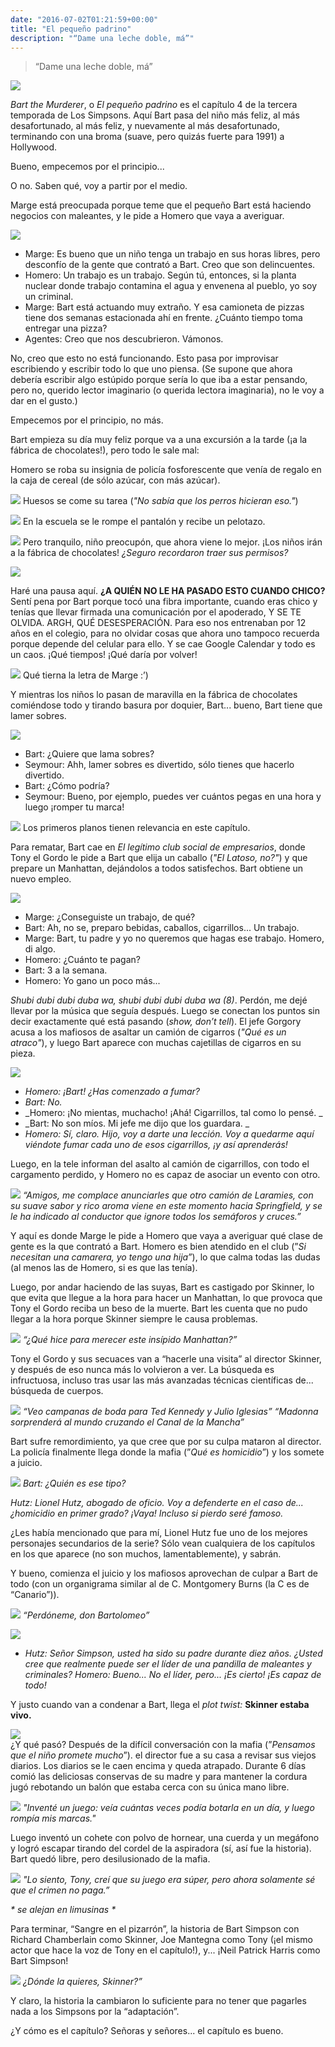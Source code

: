 ```yaml
---
date: "2016-07-02T01:21:59+00:00"
title: "El pequeño padrino"
description: "“Dame una leche doble, má”"
---
```

> “Dame una leche doble, má”

![](/posts/img/el-pequeño-padrino/9de8c4b7f1f05844c587fee8598e34fa899bb8b7d89fe7d5f499b0efbd03b2ad.png)

_Bart the Murderer_, o _El pequeño padrino_ es el capítulo 4 de la tercera temporada de Los Simpsons. Aquí Bart pasa del niño más feliz, al más desafortunado, al más feliz, y nuevamente al más desafortunado, terminando con una broma (suave, pero quizás fuerte para 1991) a Hollywood.

Bueno, empecemos por el principio...

O no. Saben qué, voy a partir por el medio.

Marge está preocupada porque teme que el pequeño Bart está haciendo negocios con maleantes, y le pide a Homero que vaya a averiguar.

![](/posts/img/el-pequeño-padrino/71d51e123ca35ba173894bd81f75195a362a824510e8e9f1c4c1a21b489b0bcb.png) 
- Marge: Es bueno que un niño tenga un trabajo en sus horas libres, pero desconfío de la gente que contrató a Bart. Creo que son delincuentes.
- Homero: Un trabajo es un trabajo. Según tú, entonces, si la planta nuclear donde trabajo contamina el agua y envenena al pueblo, yo soy un criminal.
- Marge: Bart está actuando muy extraño. Y esa camioneta de pizzas tiene dos semanas estacionada ahí en frente. ¿Cuánto tiempo toma entregar una pizza?
- Agentes: Creo que nos descubrieron. Vámonos.

No, creo que esto no está funcionando. Esto pasa por improvisar escribiendo y escribir todo lo que uno piensa. (Se supone que ahora debería escribir algo estúpido porque sería lo que iba a estar pensando, pero no, querido lector imaginario (o querida lectora imaginaria), no le voy a dar en el gusto.)

Empecemos por el principio, no más.

Bart empieza su día muy feliz porque va a una excursión a la tarde (¡a la fábrica de chocolates!), pero todo le sale mal: 

Homero se roba su insignia de policía fosforescente que venía de regalo en la caja de cereal (de sólo azúcar, con más azúcar).

![](/posts/img/el-pequeño-padrino/3718a0b421b2bf019d1445cbd370fb8e6f1b0dc65863f49dec17ea9e224bfcde.png) 
Huesos se come su tarea (_"No sabía que los perros hicieran eso."_)

![](/posts/img/el-pequeño-padrino/f8fa882e5f92497c9bbdb9871420afa9f8f5d4353da443cbdd173a94f6b9a75d.png) 
En la escuela se le rompe el pantalón y recibe un pelotazo.

![](/posts/img/el-pequeño-padrino/edfaf9a82cad3a0c711b035c40317e7337ea3ea233db809452f2449651896e26.png) 
Pero tranquilo, niño preocupón, que ahora viene lo mejor. ¡Los niños irán a la fábrica de chocolates! _¿Seguro recordaron traer sus permisos?_

![](/posts/img/el-pequeño-padrino/45665dfaa49b31cc69cf3f70c5b78a01e6fe4ab11f63dd00e03baf01c5bf02f1.png) 

Haré una pausa aquí. **¿A QUIÉN NO LE HA PASADO ESTO CUANDO CHICO?** Sentí pena por Bart porque tocó una fibra importante, cuando eras chico y tenías que llevar firmada una comunicación por el apoderado, Y SE TE OLVIDA. ARGH, QUÉ DESESPERACIÓN. Para eso nos entrenaban por 12 años en el colegio, para no olvidar cosas que ahora uno tampoco recuerda porque depende del celular para ello. Y se cae Google Calendar y todo es un caos. ¡Qué tiempos! ¡Qué daría por volver!

![](/posts/img/el-pequeño-padrino/274011103e95c48360b37e3431d32dd2724e5f7aab46691da5628b0b40a5fd48.png) 
Qué tierna la letra de Marge :’)

Y mientras los niños lo pasan de maravilla en la fábrica de chocolates comiéndose todo y tirando basura por doquier, Bart... bueno, Bart tiene que lamer sobres.

![](/posts/img/el-pequeño-padrino/e0a8e3584a894f810c98bf6131c19a23293266d8bf3a45225a5c31c61df6a249.png) 
- Bart: ¿Quiere que lama sobres?
- Seymour: Ahh, lamer sobres es divertido, sólo tienes que hacerlo divertido.
- Bart: ¿Cómo podría?
- Seymour: Bueno, por ejemplo, puedes ver cuántos pegas en una hora y luego ¡romper tu marca!

![](/posts/img/el-pequeño-padrino/bc46663af520065bc2af12330448310660414921636e36ed9e1a4bfe935f0852.png) 
Los primeros planos tienen relevancia en este capítulo.

Para rematar, Bart cae en _El legítimo club social de empresarios_, donde Tony el Gordo le pide a Bart que elija un caballo (_"El Latoso, no?"_) y que prepare un Manhattan, dejándolos a todos satisfechos. Bart obtiene un nuevo empleo.

![](/posts/img/el-pequeño-padrino/19e1abd95348755b098795b69d0435c459a87b209afd796c152923bdfbe0716e.png) 
- Marge: ¿Conseguiste un trabajo, de qué?
- Bart: Ah, no se, preparo bebidas, caballos, cigarrillos... Un trabajo.
- Marge: Bart, tu padre y yo no queremos que hagas ese trabajo. Homero, di algo.
- Homero: ¿Cuánto te pagan?
- Bart: 3 a la semana.
- Homero: Yo gano un poco más...

_Shubi dubi dubi duba wa, shubi dubi dubi duba wa (8)_. Perdón, me dejé llevar por la música que seguía después. Luego se conectan los puntos sin decir exactamente qué está pasando (_show, don’t tell_). El jefe Gorgory acusa a los mafiosos de asaltar un camión de cigarros (_"Qué es un atraco"_), y luego Bart aparece con muchas cajetillas de cigarros en su pieza.

![](/posts/img/el-pequeño-padrino/e0223b612cdae25db65e76c079e9642ef2ce9da321648d885e7736d0aee973a3.png) 
- _Homero: ¡Bart! ¿Has comenzado a fumar?_
- _Bart: No._
- _Homero: ¡No mientas, muchacho! ¡Ahá! Cigarrillos, tal como lo pensé. _
- _Bart: No son míos. Mi jefe me dijo que los guardara. _
- _Homero: Sí, claro. Hijo, voy a darte una lección. Voy a quedarme aquí viéndote fumar cada uno de esos cigarrillos, ¡y así aprenderás!_

Luego, en la tele informan del asalto al camión de cigarrillos, con todo el cargamento perdido, y Homero no es capaz de asociar un evento con otro. 

![](/posts/img/el-pequeño-padrino/6b75ac7df51bb8d668e326edad1308bba75962ef114fd6708d24f7df936de164.png) 
_“Amigos, me complace anunciarles que otro camión de Laramies, con su suave sabor y rico aroma viene en este momento hacia Springfield, y se le ha indicado al conductor que ignore todos los semáforos y cruces.”_

Y aquí es donde Marge le pide a Homero que vaya a averiguar qué clase de gente es la que contrató a Bart. Homero es bien atendido en el club (”_Si necesitan una camarera, yo tengo una hija”_), lo que calma todas las dudas (al menos las de Homero, si es que las tenía).

Luego, por andar haciendo de las suyas, Bart es castigado por Skinner, lo que evita que llegue a la hora para hacer un Manhattan, lo que provoca que Tony el Gordo reciba un beso de la muerte. Bart les cuenta que no pudo llegar a la hora porque Skinner siempre le causa problemas.

![](/posts/img/el-pequeño-padrino/214ded1c03600c94cbebdce3df947a6f0b8f60cacb9dbfd7f309bfaf8e653b14.png) 
_“¿Qué hice para merecer este insípido Manhattan?”_

Tony el Gordo y sus secuaces van a “hacerle una visita” al director Skinner, y después de eso nunca más lo volvieron a ver. La búsqueda es infructuosa, incluso tras usar las más avanzadas técnicas científicas de... búsqueda de cuerpos.

![](/posts/img/el-pequeño-padrino/f18ef71170bc8ebf129923e26f572b2fc65351e073a327c266fb49e13e283315.png) 
_“Veo campanas de boda para Ted Kennedy y Julio Iglesias”_
_“Madonna sorprenderá al mundo cruzando el Canal de la Mancha”_

Bart sufre remordimiento, ya que cree que por su culpa mataron al director. La policía finalmente llega donde la mafia (”_Qué es homicidio_”) y los somete a juicio.

![](/posts/img/el-pequeño-padrino/d2e54c7f4ca8347d2a202fd058812c967e1a83a343f874946cba44920872f6a7.png) 
_Bart: ¿Quién es ese tipo?_

_Hutz: Lionel Hutz, abogado de oficio. Voy a defenderte en el caso de... ¿homicidio en primer grado? ¡Vaya! Incluso si pierdo seré famoso._

¿Les había mencionado que para mí, Lionel Hutz fue uno de los mejores personajes secundarios de la serie? Sólo vean cualquiera de los capítulos en los que aparece (no son muchos, lamentablemente), y sabrán.

Y bueno, comienza el juicio y los mafiosos aprovechan de culpar a Bart de todo (con un organigrama similar al de C. Montgomery Burns (la C es de “Canario”)).

![](/posts/img/el-pequeño-padrino/1a543cdf2353d87b357150dbb38b623e517570e336737786baaca796187348bc.png) 
_“Perdóneme, don Bartolomeo”_

![](/posts/img/el-pequeño-padrino/a758947e77e50ef1a0e9d6aed156880b7d47eac9d8245cf5dfa5d73fc5eed56d.png) 
- _Hutz: Señor Simpson, usted ha sido su padre durante diez años. ¿Usted cree que realmente puede ser el líder de una pandilla de maleantes y criminales?_
_Homero: Bueno... No el líder, pero... ¡Es cierto! ¡Es capaz de todo!_

Y justo cuando van a condenar a Bart, llega el _plot twist:_ **Skinner estaba vivo.**

![](/posts/img/el-pequeño-padrino/0731f23f3b1f122850803b90e8ca4f1ddacc612f2e2c6f0c5c651165f25f8586.png)  
¿Y qué pasó? Después de la difícil conversación con la mafia (”_Pensamos que el niño promete mucho_”). el director fue a su casa a revisar sus viejos diarios. Los diarios se le caen encima y queda atrapado. Durante 6 días comió las deliciosas conservas de su madre y para mantener la cordura jugó rebotando un balón que estaba cerca con su única mano libre.

![](/posts/img/el-pequeño-padrino/0ec641a69f9947da29deee65398dc8ac347197597b30477521e7bd6554eb5fd2.png) 
_"Inventé un juego: veía cuántas veces podía botarla en un día, y luego rompía mis marcas."_

Luego inventó un cohete con polvo de hornear, una cuerda y un megáfono y logró escapar tirando del cordel de la aspiradora (sí, así fue la historia). Bart quedó libre, pero desilusionado de la mafia.

![](/posts/img/el-pequeño-padrino/0a5201eb56bbfd1d247b88a5b19eb39464199b19fe4f850fba4d32d1f11c6714.png) 
_"Lo siento, Tony, creí que su juego era súper, pero ahora solamente sé que el crimen no paga.”_

_* se alejan en limusinas *_

Para terminar, “Sangre en el pizarrón”, la historia de Bart Simpson con Richard Chamberlain como Skinner, Joe Mantegna como Tony (¡el mismo actor que hace la voz de Tony en el capítulo!), y... ¡Neil Patrick Harris como Bart Simpson!

![](/posts/img/el-pequeño-padrino/8d2394e22dcb61616addf4e5ec4aaec463183fab3dca0cfaf5f438a9184d18f0.png)
_¿Dónde la quieres, Skinner?”_

Y claro, la historia la cambiaron lo suficiente para no tener que pagarles nada a los Simpsons por la “adaptación”.



¿Y cómo es el capítulo? Señoras y señores... el capítulo es bueno.

